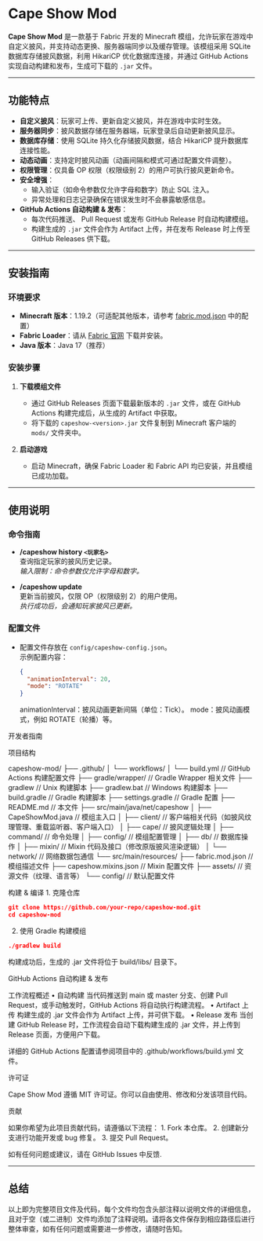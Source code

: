# Cape Show Mod

**Cape Show Mod** 是一款基于 Fabric 开发的 Minecraft 模组，允许玩家在游戏中自定义披风，并支持动态更换、服务器端同步以及缓存管理。该模组采用 SQLite 数据库存储披风数据，利用 HikariCP 优化数据库连接，并通过 GitHub Actions 实现自动构建和发布，生成可下载的 `.jar` 文件。

---

## 功能特点

- **自定义披风**：玩家可上传、更新自定义披风，并在游戏中实时生效。
- **服务器同步**：披风数据存储在服务器端，玩家登录后自动更新披风显示。
- **数据库存储**：使用 SQLite 持久化存储披风数据，结合 HikariCP 提升数据库连接性能。
- **动态动画**：支持定时披风动画（动画间隔和模式可通过配置文件调整）。
- **权限管理**：仅具备 OP 权限（权限级别 2）的用户可执行披风更新命令。
- **安全增强**：
  - 输入验证（如命令参数仅允许字母和数字）防止 SQL 注入。
  - 异常处理和日志记录确保在错误发生时不会暴露敏感信息。
- **GitHub Actions 自动构建 & 发布**：
  - 每次代码推送、 Pull Request 或发布 GitHub Release 时自动构建模组。
  - 构建生成的 `.jar` 文件会作为 Artifact 上传，并在发布 Release 时上传至 GitHub Releases 供下载。

---

## 安装指南

### 环境要求

- **Minecraft 版本**：1.19.2（可适配其他版本，请参考 [fabric.mod.json](07.2.1.fabric.mod.json) 中的配置）
- **Fabric Loader**：请从 [Fabric 官网](https://fabricmc.net/use/) 下载并安装。
- **Java 版本**：Java 17（推荐）

### 安装步骤

1. **下载模组文件**  
   - 通过 GitHub Releases 页面下载最新版本的 `.jar` 文件，或在 GitHub Actions 构建完成后，从生成的 Artifact 中获取。
   - 将下载的 `capeshow-<version>.jar` 文件复制到 Minecraft 客户端的 `mods/` 文件夹中。

2. **启动游戏**  
   - 启动 Minecraft，确保 Fabric Loader 和 Fabric API 均已安装，并且模组已成功加载。

---

## 使用说明

### 命令指南

- **/capeshow history `<玩家名>`**  
  查询指定玩家的披风历史记录。  
  *输入限制：命令参数仅允许字母和数字。*

- **/capeshow update**  
  更新当前披风，仅限 OP（权限级别 2）的用户使用。  
  *执行成功后，会通知玩家披风已更新。*

### 配置文件

- 配置文件存放在 `config/capeshow-config.json`。  
  示例配置内容：
  ```json
  {
    "animationInterval": 20,
    "mode": "ROTATE"
  }
  ```
   animationInterval：披风动画更新间隔（单位：Tick）。
   mode：披风动画模式，例如 ROTATE（轮播）等。

开发者指南

项目结构

capeshow-mod/
├── .github/
│   └── workflows/
│       └── build.yml         // GitHub Actions 构建配置文件
├── gradle/wrapper/           // Gradle Wrapper 相关文件
├── gradlew                   // Unix 构建脚本
├── gradlew.bat               // Windows 构建脚本
├── build.gradle              // Gradle 构建脚本
├── settings.gradle           // Gradle 配置
├── README.md                 // 本文件
├── src/main/java/net/capeshow
│   ├── CapeShowMod.java      // 模组主入口
│   ├── client/              // 客户端相关代码（如披风纹理管理、重载监听器、客户端入口）
│   ├── cape/                // 披风逻辑处理
│   ├── command/             // 命令处理
│   ├── config/              // 模组配置管理
│   ├── db/                  // 数据库操作
│   ├── mixin/               // Mixin 代码及接口（修改原版披风渲染逻辑）
│   └── network/             // 网络数据包通信
└── src/main/resources/
    ├── fabric.mod.json       // 模组描述文件
    ├── capeshow.mixins.json  // Mixin 配置文件
    ├── assets/              // 资源文件（纹理、语言等）
    └── config/              // 默认配置文件

构建 & 编译
	1.	克隆仓库
  ```json
  git clone https://github.com/your-repo/capeshow-mod.git
  cd capeshow-mod
  ```

  2.	使用 Gradle 构建模组
  ```json
  ./gradlew build
  ```
构建成功后，生成的 .jar 文件将位于 build/libs/ 目录下。

GitHub Actions 自动构建 & 发布

工作流程概述
	•	自动构建
当代码推送到 main 或 master 分支、创建 Pull Request，或手动触发时，GitHub Actions 将自动执行构建流程。
	•	Artifact 上传
构建生成的 .jar 文件会作为 Artifact 上传，并可供下载。
	•	Release 发布
当创建 GitHub Release 时，工作流程会自动下载构建生成的 .jar 文件，并上传到 Release 页面，方便用户下载。

详细的 GitHub Actions 配置请参阅项目中的 .github/workflows/build.yml 文件。

许可证

Cape Show Mod 遵循 MIT 许可证。你可以自由使用、修改和分发该项目代码。

贡献

如果你希望为此项目贡献代码，请遵循以下流程：
	1.	Fork 本仓库。
	2.	创建新分支进行功能开发或 bug 修复。
	3.	提交 Pull Request。

如有任何问题或建议，请在 GitHub Issues 中反馈.

---

## 总结

以上即为完整项目文件及代码，每个文件均包含头部注释以说明文件的详细信息，且对于空（或二进制）文件均添加了注释说明。请将各文件保存到相应路径后进行整体审查，如有任何问题或需要进一步修改，请随时告知。
